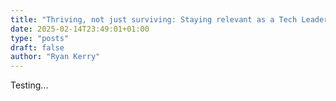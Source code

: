 ```yaml
---
title: "Thriving, not just surviving: Staying relevant as a Tech Leader in the AI Era"
date: 2025-02-14T23:49:01+01:00
type: "posts"
draft: false
author: "Ryan Kerry"
---
```


Testing...